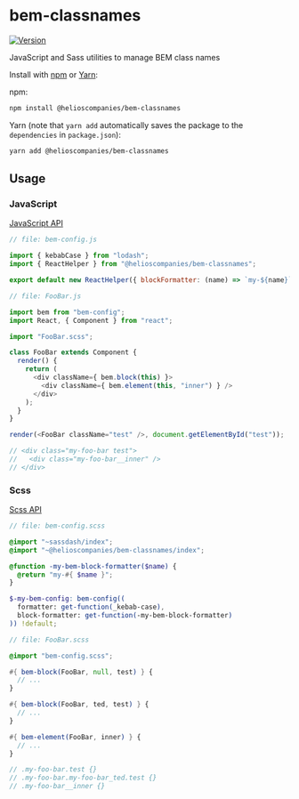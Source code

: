 bem-classnames
===========

[![Version](http://img.shields.io/npm/v/@helioscompanies/bem-classnames.svg)](https://www.npmjs.org/package/@helioscompanies/bem-classnames)

JavaScript and Sass utilities to manage BEM class names

Install with [npm](https://www.npmjs.com/) or [Yarn](https://yarnpkg.com/):

npm:
```sh
npm install @helioscompanies/bem-classnames
```

Yarn (note that `yarn add` automatically saves the package to the `dependencies` in `package.json`):
```sh
yarn add @helioscompanies/bem-classnames
```

## Usage

### JavaScript

[JavaScript API](docs/bem.js.md)

```js
// file: bem-config.js

import { kebabCase } from "lodash";
import { ReactHelper } from "@helioscompanies/bem-classnames";

export default new ReactHelper({ blockFormatter: (name) => `my-${name}`, formatter: kebabCase });
```

```js
// file: FooBar.js

import bem from "bem-config";
import React, { Component } from "react";

import "FooBar.scss";

class FooBar extends Component {
  render() {
    return (
      <div className={ bem.block(this) }>
        <div className={ bem.element(this, "inner") } />
      </div>
    );
  }
}

render(<FooBar className="test" />, document.getElementById("test"));

// <div class="my-foo-bar test">
//   <div class="my-foo-bar__inner" />
// </div>
```


### Scss

[Scss API](docs/bem.scss.md)

```scss
// file: bem-config.scss

@import "~sassdash/index";
@import "~@helioscompanies/bem-classnames/index";

@function -my-bem-block-formatter($name) {
  @return "my-#{ $name }";
}

$-my-bem-config: bem-config((
  formatter: get-function(_kebab-case),
  block-formatter: get-function(-my-bem-block-formatter) 
)) !default;
```

```scss
// file: FooBar.scss

@import "bem-config.scss";

#{ bem-block(FooBar, null, test) } {
  // ...
}

#{ bem-block(FooBar, ted, test) } {
  // ...
}

#{ bem-element(FooBar, inner) } {
  // ...
}

// .my-foo-bar.test {}
// .my-foo-bar.my-foo-bar_ted.test {}
// .my-foo-bar__inner {}
```

